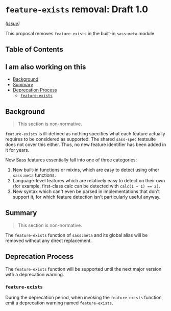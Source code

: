 # `feature-exists` removal: Draft 1.0

*([Issue](https://github.com/sass/sass/issues/3702))*

This proposal removes `feature-exists` in the built-in `sass:meta` module.

## Table of Contents

## I am also working on this
* [Background](#background)
* [Summary](#summary)
* [Deprecation Process](#deprecation-process)
  * [`feature-exists`](#feature-exists)

## Background

> This section is non-normative.

`feature-exists` is ill-defined as nothing specifies what each feature actually
requires to be considered as supported. The shared `sass-spec` testsuite does
not cover this either. Thus, no new feature identifier has been added in it
for years.

New Sass features essentially fall into one of three categories:

1. New built-in functions or mixins, which are easy to detect using other
   `sass:meta` functions.
2. Language-level features which are relatively easy to detect on their own
   (for example, first-class calc can be detected with `calc(1 + 1) == 2)`.
3. New syntax which can't even be parsed in implementations that don't support
   it, for which feature detection isn't particularly useful anyway.

## Summary

> This section is non-normative.

The `feature-exists` function of `sass:meta` and its global alias will be
removed without any direct replacement.

## Deprecation Process

The `feature-exists` function will be supported until the next major version
with a deprecation warning.

### `feature-exists`

During the deprecation period, when invoking the `feature-exists` function,
emit a deprecation warning named `feature-exists`.
